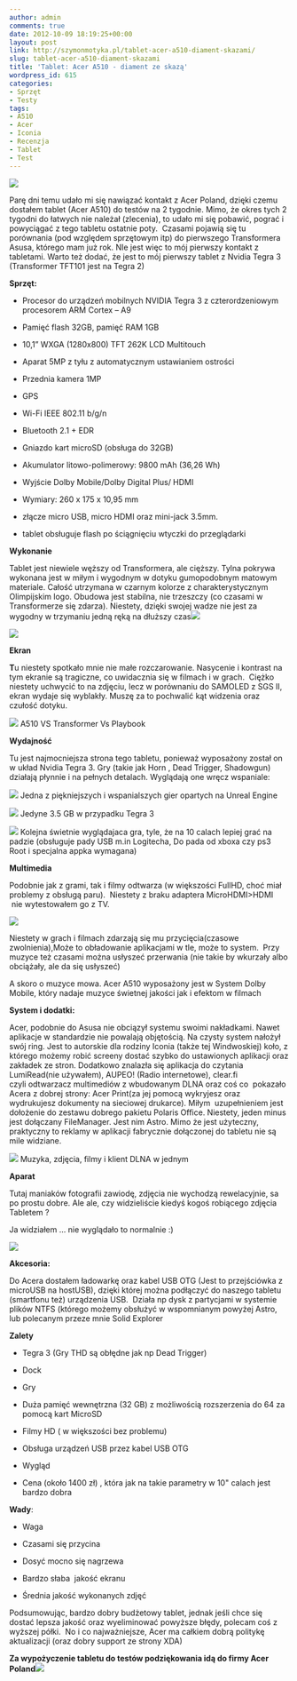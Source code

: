 ```yaml
---
author: admin
comments: true
date: 2012-10-09 18:19:25+00:00
layout: post
link: http://szymonmotyka.pl/tablet-acer-a510-diament-skazami/
slug: tablet-acer-a510-diament-skazami
title: 'Tablet: Acer A510 - diament ze skazą'
wordpress_id: 615
categories:
- Sprzęt
- Testy
tags:
- A510
- Acer
- Iconia
- Recenzja
- Tablet
- Test
---
```


[![](http://szymonmotyka.pl/wp-content/uploads/2012/10/2012-10-08-16.01.42-300x225.jpg)](http://szymonmotyka.pl/wp-content/uploads/2012/10/2012-10-08-16.01.42.jpg)


Parę dni temu udało mi się nawiązać kontakt z Acer Poland, dzięki czemu dostałem tablet (Acer A510) do testów na 2 tygodnie. Mimo, że okres tych 2 tygodni do łatwych nie należał (zlecenia), to udało mi się pobawić, pograć i powyciągać z tego tabletu ostatnie poty.  Czasami pojawią się tu porównania (pod względem sprzętowym itp) do pierwszego Transformera Asusa, którego mam już rok. NIe jest więc to mój pierwszy kontakt z tabletami. Warto też dodać, że jest to mój pierwszy tablet z Nvidia Tegra 3 (Transformer TFT101 jest na Tegra 2)<!-- more -->

**Sprzęt:**



	
  * Procesor do urządzeń mobilnych NVIDIA Tegra 3 z czterordzeniowym procesorem ARM Cortex – A9

	
  * Pamięć flash 32GB, pamięć RAM 1GB

	
  * 10,1” WXGA (1280x800) TFT 262K LCD Multitouch

	
  * Aparat 5MP z tyłu z automatycznym ustawianiem ostrości

	
  * Przednia kamera 1MP

	
  * GPS

	
  * Wi-Fi IEEE 802.11 b/g/n

	
  * Bluetooth 2.1 + EDR

	
  * Gniazdo kart microSD (obsługa do 32GB)

	
  * Akumulator litowo-polimerowy: 9800 mAh (36,26 Wh)

	
  * Wyjście Dolby Mobile/Dolby Digital Plus/ HDMI

	
  * Wymiary: 260 x 175 x 10,95 mm

	
  * złącze micro USB, micro HDMI oraz mini-jack 3.5mm.

	
  * tablet obsługuje flash po ściągnięciu wtyczki do przeglądarki


**<!-- more -->Wykonanie**

Tablet jest niewiele węższy od Transformera, ale cięższy. Tylna pokrywa wykonana jest w miłym i wygodnym w dotyku gumopodobnym matowym materiale. Całość utrzymana w czarnym kolorze z charakterystycznym Olimpijskim logo. Obudowa jest stabilna, nie trzeszczy (co czasami w Transformerze się zdarza). Niestety, dzięki swojej wadze nie jest za wygodny w trzymaniu jedną ręką na dłuższy czas[![](http://szymonmotyka.pl/wp-content/uploads/2012/10/2012-10-08-16.01.58-300x225.jpg)](http://szymonmotyka.pl/wp-content/uploads/2012/10/2012-10-08-16.01.58.jpg)

[![](http://szymonmotyka.pl/wp-content/uploads/2012/10/2012-10-08-16.02.09-225x300.jpg)](http://szymonmotyka.pl/wp-content/uploads/2012/10/2012-10-08-16.02.09.jpg)

**Ekran**

**T**u niestety spotkało mnie nie małe rozczarowanie. Nasycenie i kontrast na tym ekranie są tragiczne, co uwidacznia się w filmach i w grach.  Ciężko niestety uchwycić to na zdjęciu, lecz w porównaniu do SAMOLED z SGS II, ekran wydaje się wyblakły. Muszę za to pochwalić kąt widzenia oraz czułość dotyku.

[![](http://szymonmotyka.pl/wp-content/uploads/2012/10/2012-10-08-16.01.26-225x300.jpg)](http://szymonmotyka.pl/wp-content/uploads/2012/10/2012-10-08-16.01.26.jpg) A510 VS Transformer Vs Playbook

**Wydajność**

Tu jest najmocniejsza strona tego tabletu, ponieważ wyposażony został on w układ Nvidia Tegra 3. Gry (takie jak Horn , Dead Trigger, Shadowgun) działają płynnie i na pełnych detalach. Wyglądają one wręcz wspaniale:

[![](http://szymonmotyka.pl/wp-content/uploads/2012/10/IMG_20121001_225045-300x187.jpg)](http://szymonmotyka.pl/wp-content/uploads/2012/10/IMG_20121001_225045.jpg) Jedna z piękniejszych i wspanialszych gier opartych na Unreal Engine

[![](http://szymonmotyka.pl/wp-content/uploads/2012/10/2012-10-08-16.43.31-300x187.jpg)](http://szymonmotyka.pl/wp-content/uploads/2012/10/2012-10-08-16.43.31.jpg) Jedyne 3.5 GB w przypadku Tegra 3

[![](http://szymonmotyka.pl/wp-content/uploads/2012/10/2012-10-08-16.42.26-300x187.jpg)](http://szymonmotyka.pl/wp-content/uploads/2012/10/2012-10-08-16.42.26.jpg) Kolejna świetnie wyglądajaca gra, tyle, że na 10 calach lepiej grać na padzie (obsługuje pady USB m.in Logitecha, Do pada od xboxa czy ps3 Root i specjalna appka wymagana)

**Multimedia**

Podobnie jak z grami, tak i filmy odtwarza (w większości FullHD, choć miał problemy z obsługą paru).  Niestety z braku adaptera MicroHDMI>HDMI  nie wytestowałem go z TV.

[![](http://szymonmotyka.pl/wp-content/uploads/2012/10/IMG_20121008_134959-300x187.jpg)](http://szymonmotyka.pl/wp-content/uploads/2012/10/IMG_20121008_134959.jpg)

Niestety w grach i filmach zdarzają się mu przycięcia(czasowe zwolnienia),Może to obładowanie aplikacjami w tle, może to system.  Przy muzyce też czasami można usłyszeć przerwania (nie takie by wkurzały albo obciążały, ale da się usłyszeć)

A skoro o muzyce mowa. Acer A510 wyposażony jest w System Dolby Mobile, który nadaje muzyce świetnej jakości jak i efektom w filmach

**System i dodatki:**

Acer, podobnie do Asusa nie obciązył systemu swoimi nakładkami. Nawet aplikacje w standardzie nie powalają objętością. Na czysty system nałożył swój ring. Jest to autorskie dla rodziny Iconia (także tej Windwoskiej) koło, z którego możemy robić screeny dostać szybko do ustawionych aplikacji oraz zakładek ze stron. Dodatkowo znalazła się aplikacja do czytania LumiRead(nie używałem), AUPEO! (Radio internetowe), clear.fi czyli odtwarzacz multimediów z wbudowanym DLNA oraz coś co  pokazało Acera z dobrej strony: Acer Print(za jej pomocą wykryjesz oraz wydrukujesz dokumenty na sieciowej drukarce). Miłym  uzupełnieniem jest dołożenie do zestawu dobrego pakietu Polaris Office. Niestety, jeden minus jest dołączany FileManager. Jest nim Astro. Mimo że jest użyteczny, praktyczny to reklamy w aplikacji fabrycznie dołączonej do tabletu nie są mile widziane.

[![](http://szymonmotyka.pl/wp-content/uploads/2012/10/2012-10-08-15.47.15-300x187.jpg)](http://szymonmotyka.pl/wp-content/uploads/2012/10/2012-10-08-15.47.15.jpg) Muzyka, zdjęcia, filmy i klient DLNA w jednym

**Aparat**

Tutaj maniaków fotografii zawiodę, zdjęcia nie wychodzą rewelacyjnie, sa po prostu dobre. Ale ale, czy widzieliście kiedyś kogoś robiącego zdjęcia Tabletem ?

Ja widziałem ... nie wyglądało to normalnie :)

[![](http://szymonmotyka.pl/wp-content/uploads/2012/10/2012-10-08-14.00.47-300x225.jpg)](http://szymonmotyka.pl/wp-content/uploads/2012/10/2012-10-08-14.00.47.jpg)

**Akcesoria:**

Do Acera dostałem ładowarkę oraz kabel USB OTG (Jest to przejściówka z microUSB na hostUSB), dzięki której można podłączyć do naszego tabletu (smartfonu też) urządzenia USB.  Działa np dysk z partycjami w systemie plików NTFS (którego możemy obsłużyć w wspomnianym powyżej Astro, lub polecanym przeze mnie Solid Explorer

**Zalety**



	
  * Tegra 3 (Gry THD są obłędne jak np Dead Trigger)

	
  * Dock

	
  * Gry

	
  * Duża pamięć wewnętrzna (32 GB) z możliwością rozszerzenia do 64 za pomocą kart MicroSD

	
  * Filmy HD ( w większości bez problemu)

	
  * Obsługa urządzeń USB przez kabel USB OTG

	
  * Wygląd

	
  * Cena (około 1400 zł) , która jak na takie parametry w 10" calach jest bardzo dobra


**Wady**:



	
  * Waga

	
  * Czasami się przycina

	
  * Dosyć mocno się nagrzewa

	
  * Bardzo słaba  jakość ekranu

	
  * Średnia jakość wykonanych zdjęć


Podsumowując, bardzo dobry budżetowy tablet, jednak jeśli chce się dostać lepsza jakość oraz wyeliminować powyższe błędy, polecam coś z wyższej półki.  No i co najważniejsze, Acer ma całkiem dobrą politykę aktualizacji (oraz dobry support ze strony XDA)

**Za wypożyczenie tabletu do testów podziękowania idą do firmy Acer Poland**[![](http://szymonmotyka.pl/wp-content/uploads/2012/10/acerlogi.jpg)](http://szymonmotyka.pl/wp-content/uploads/2012/10/acerlogi.jpg)
